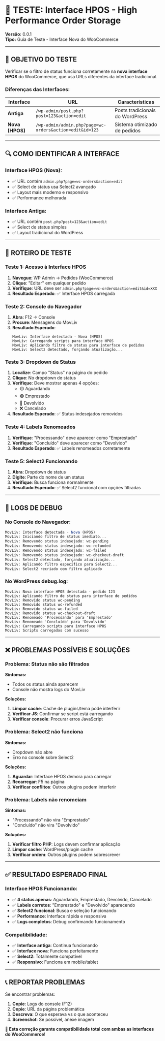 # 🧪 TESTE: Interface HPOS - High Performance Order Storage

**Versão:** 0.0.1  
**Tipo:** Guia de Teste - Interface Nova do WooCommerce  

---

## 🎯 **OBJETIVO DO TESTE**

Verificar se o filtro de status funciona corretamente na **nova interface HPOS** do WooCommerce, que usa URLs diferentes da interface tradicional.

### **Diferenças das Interfaces:**

| Interface | URL | Características |
|-----------|-----|-----------------|
| **Antiga** | `/wp-admin/post.php?post=123&action=edit` | Posts tradicionais do WordPress |
| **Nova (HPOS)** | `/wp-admin/admin.php?page=wc-orders&action=edit&id=123` | Sistema otimizado de pedidos |

---

## 🔍 **COMO IDENTIFICAR A INTERFACE**

### **Interface HPOS (Nova):**
- ✅ URL contém `admin.php?page=wc-orders&action=edit`
- ✅ Select de status usa Select2 avançado
- ✅ Layout mais moderno e responsivo
- ✅ Performance melhorada

### **Interface Antiga:**
- ✅ URL contém `post.php?post=123&action=edit`
- ✅ Select de status simples
- ✅ Layout tradicional do WordPress

---

## 🧪 **ROTEIRO DE TESTE**

### **Teste 1: Acesso à Interface HPOS**
1. **Navegue**: WP Admin → Pedidos (WooCommerce)
2. **Clique**: "Editar" em qualquer pedido
3. **Verifique**: URL deve ser `admin.php?page=wc-orders&action=edit&id=XXX`
4. **Resultado Esperado**: ✅ Interface HPOS carregada

### **Teste 2: Console do Navegador**
1. **Abra**: F12 → Console
2. **Procure**: Mensagens do MovLiv
3. **Resultado Esperado**:
   ```
   MovLiv: Interface detectada - Nova (HPOS)
   MovLiv: Carregando scripts para interface HPOS
   MovLiv: Aplicando filtro de status para interface de pedidos
   MovLiv: Select2 detectado, forçando atualização...
   ```

### **Teste 3: Dropdown de Status**
1. **Localize**: Campo "Status" na página do pedido
2. **Clique**: No dropdown de status
3. **Verifique**: Deve mostrar apenas 4 opções:
   - 🟡 Aguardando
   - 🟢 Emprestado
   - 🔵 Devolvido  
   - ❌ Cancelado
4. **Resultado Esperado**: ✅ Status indesejados removidos

### **Teste 4: Labels Renomeados**
1. **Verifique**: "Processando" deve aparecer como "Emprestado"
2. **Verifique**: "Concluído" deve aparecer como "Devolvido"
3. **Resultado Esperado**: ✅ Labels renomeados corretamente

### **Teste 5: Select2 Funcionando**
1. **Abra**: Dropdown de status
2. **Digite**: Parte do nome de um status
3. **Verifique**: Busca funciona normalmente
4. **Resultado Esperado**: ✅ Select2 funcional com opções filtradas

---

## 🔧 **LOGS DE DEBUG**

### **No Console do Navegador:**
```javascript
MovLiv: Interface detectada - Nova (HPOS)
MovLiv: Iniciando filtro de status imediato...
MovLiv: Removendo status indesejado: wc-pending
MovLiv: Removendo status indesejado: wc-refunded
MovLiv: Removendo status indesejado: wc-failed
MovLiv: Removendo status indesejado: wc-checkout-draft
MovLiv: Select2 detectado, forçando atualização...
MovLiv: Aplicando filtro específico para Select2...
MovLiv: Select2 recriado com filtro aplicado
```

### **No WordPress debug.log:**
```
MovLiv: Nova interface HPOS detectada - pedido 123
MovLiv: Aplicando filtro de status para interface de pedidos
MovLiv: Removido status wc-pending
MovLiv: Removido status wc-refunded
MovLiv: Removido status wc-failed
MovLiv: Removido status wc-checkout-draft
MovLiv: Renomeado 'Processando' para 'Emprestado'
MovLiv: Renomeado 'Concluído' para 'Devolvido'
MovLiv: Carregando scripts para interface HPOS
MovLiv: Scripts carregados com sucesso
```

---

## ❌ **PROBLEMAS POSSÍVEIS E SOLUÇÕES**

### **Problema: Status não são filtrados**
**Sintomas:**
- Todos os status ainda aparecem
- Console não mostra logs do MovLiv

**Soluções:**
1. **Limpar cache**: Cache de plugins/tema pode interferir
2. **Verificar JS**: Confirmar se script está carregando
3. **Verificar console**: Procurar erros JavaScript

### **Problema: Select2 não funciona**
**Sintomas:**
- Dropdown não abre
- Erro no console sobre Select2

**Soluções:**
1. **Aguardar**: Interface HPOS demora para carregar
2. **Recarregar**: F5 na página
3. **Verificar conflitos**: Outros plugins podem interferir

### **Problema: Labels não renomeiam**
**Sintomas:**
- "Processando" não vira "Emprestado"
- "Concluído" não vira "Devolvido"

**Soluções:**
1. **Verificar filtro PHP**: Logs devem confirmar aplicação
2. **Limpar cache**: WordPress/plugin cache
3. **Verificar ordem**: Outros plugins podem sobrescrever

---

## ✅ **RESULTADO ESPERADO FINAL**

### **Interface HPOS Funcionando:**
- ✅ **4 status apenas**: Aguardando, Emprestado, Devolvido, Cancelado
- ✅ **Labels corretos**: "Emprestado" e "Devolvido" aparecendo
- ✅ **Select2 funcional**: Busca e seleção funcionando
- ✅ **Performance**: Interface rápida e responsiva
- ✅ **Logs completos**: Debug confirmando funcionamento

### **Compatibilidade:**
- ✅ **Interface antiga**: Continua funcionando
- ✅ **Interface nova**: Funciona perfeitamente
- ✅ **Select2**: Totalmente compatível
- ✅ **Responsivo**: Funciona em mobile/tablet

---

## 📞 **REPORTAR PROBLEMAS**

Se encontrar problemas:

1. **Copie**: Logs do console (F12)
2. **Copie**: URL da página problemática
3. **Descreva**: O que esperava vs o que aconteceu
4. **Screenshot**: Se possível, anexe imagem

**🎯 Esta correção garante compatibilidade total com ambas as interfaces do WooCommerce!** 

